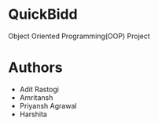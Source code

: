 # QuickBidd

Object Oriented Programming(OOP) Project

# Authors

- Adit Rastogi
- Amritansh
- Priyansh Agrawal
- Harshita
